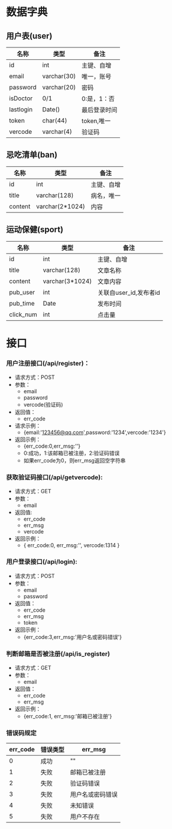 # 数据字典

## 用户表(user)
|名称|类型|备注|
| ------ | ------ | ------ |
|id|int|主键、自增|
|email|varchar(30)|唯一，账号|
|password|varchar(20)|密码|
|isDoctor|0/1|0:是，1：否|
|lastlogin|Date()|最后登录时间|
|token|char(44)|token,唯一|
|vercode|varchar(4)|验证码|

## 忌吃清单(ban)
|名称|类型|备注|
| ------ | ------ | ------ |
|id|int|主键、自增|
|title|varchar(128)|病名，唯一|
|content|varchar(2*1024)|内容|

## 运动保健(sport)
|名称|类型|备注|
| ------ | ------ | ------ |
|id|int|主键、自增|
|title|varchar(128)|文章名称|
|content|varchar(3*1024)|文章内容|
|pub_user|int|关联自user_id,发布者id|
|pub_time|Date|发布时间|
|click_num|int|点击量|


# 接口

### 用户注册接口(/api/register)：
- 请求方式：POST
- 参数：
    * email
    * password
    * vercode(验证码)
- 返回值：
    * err_code
- 请求示例：
    * {email:'123456@qq.com',password:'1234',vercode:'1234'}
- 返回示例：
    * {err_code:0,err_msg:''}
    * 0:成功，1:该邮箱已被注册，2:验证码错误
    * 如果err_code为0，则err_msg返回空字符串

### 获取验证码接口(/api/getvercode):
- 请求方式：GET
- 参数：
    * email
- 返回值:
    * err_code
    * err_msg
    * vercode
- 返回示例：
    * { err_code:0, err_msg:'', vercode:1314 }

### 用户登录接口(/api/login):
- 请求方式：POST
- 参数：
    * email
    * password
- 返回值：
    * err_code
    * err_msg
    * token
- 返回示例：
    * {err_code:3,err_msg:'用户名或密码错误'}

### 判断邮箱是否被注册(/api/is_register)
- 请求方式：GET
- 参数：
    * email
- 返回值：
    * err_code
    * err_msg
- 返回示例：
    * {err_code:1, err_msg:'邮箱已被注册'}
    
### 
### 错误码规定
|err_code|错误类型|err_msg|
| ------ | ------ | ------ |
|0|成功|""|
|1|失败|邮箱已被注册|
|2|失败|验证码错误|
|3|失败|用户名或密码错误|
|4|失败|未知错误|
|5|失败|用户不存在|